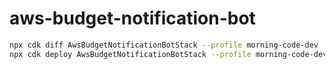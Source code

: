# aws-budget-notification-bot

```bash
npx cdk diff AwsBudgetNotificationBotStack --profile morning-code-dev
npx cdk deploy AwsBudgetNotificationBotStack --profile morning-code-dev
```